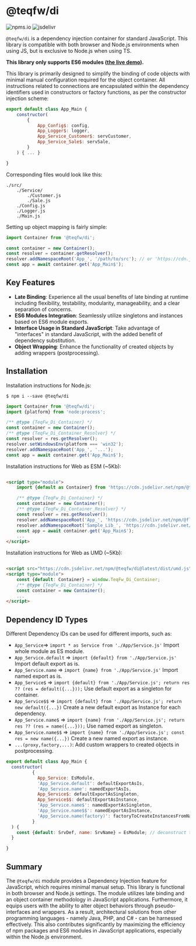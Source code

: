 # @teqfw/di

![npms.io](https://img.shields.io/npm/dm/@teqfw/di)
![jsdelivr](https://img.shields.io/jsdelivr/npm/hm/@teqfw/di)


`@teqfw/di` is a dependency injection container for standard JavaScript. This library is compatible with both browser
and Node.js environments when using JS, but is exclusive to Node.js when using TS.

**This library only supports ES6 modules ([the live demo](https://flancer64.github.io/demo-di-app/)).**

This library is primarily designed to simplify the binding of code objects with minimal manual configuration required
for the object container. All instructions related to connections are encapsulated within the dependency identifiers
used in constructors or factory functions, as per the constructor injection scheme:

```js
export default class App_Main {
    constructor(
        {
            App_Config$: config,
            App_Logger$: logger,
            App_Service_Customer$: servCustomer,
            App_Service_Sale$: servSale,
        }
    ) { ... }

}
```

Corresponding files would look like this:

```
./src/
    ./Service/
        ./Customer.js
        ./Sale.js
    ./Config.js
    ./Logger.js
    ./Main.js
```

Setting up object mapping is fairly simple:

```js
import Container from '@teqfw/di';

const container = new Container();
const resolver = container.getResolver();
resolver.addNamespaceRoot('App_', '/path/to/src'); // or 'https://cdn.jsdelivr.net/npm/@vendor/pkg@latest/src'
const app = await container.get('App_Main$');
```

## Key Features

* **Late Binding**: Experience all the usual benefits of late binding at runtime including flexibility, testability,
  modularity, manageability, and a clear separation of concerns.
* **ES6 Modules Integration**: Seamlessly utilize singletons and instances based on ES6 module exports.
* **Interface Usage in Standard JavaScript**: Take advantage of "interfaces" in standard JavaScript, with the added
  benefit of dependency substitution.
* **Object Wrapping**: Enhance the functionality of created objects by adding wrappers (postprocessing).

## Installation

Installation instructions for Node.js:

```shell
$ npm i --save @teqfw/di
```

```js
import Container from '@teqfw/di';
import {platform} from 'node:process';

/** @type {TeqFw_Di_Container} */
const container = new Container();
/** @type {TeqFw_Di_Container_Resolver} */
const resolver = res.getResolver();
resolver.setWindowsEnv(platform === 'win32');
resolver.addNamespaceRoot('App_', '...');
const app = await container.get('App_Main$');
```

Installation instructions for Web as ESM (~5Kb):

```html

<script type="module">
    import {default as Container} from 'https://cdn.jsdelivr.net/npm/@teqfw/di@latest/+esm';

    /** @type {TeqFw_Di_Container} */
    const container = new Container();
    /** @type {TeqFw_Di_Container_Resolver} */
    const resolver = res.getResolver();
    resolver.addNamespaceRoot('App_', 'https://cdn.jsdelivr.net/npm/@flancer64/demo-di-app@0.2/src');
    resolver.addNamespaceRoot('Sample_Lib_', 'https://cdn.jsdelivr.net/npm/@flancer64/demo-di-lib@0.3/src');
    const app = await container.get('App_Main$');
    ...
</script>
```

Installation instructions for Web as UMD (~5Kb):

```html

<script src="https://cdn.jsdelivr.net/npm/@teqfw/di@latest/dist/umd.js"></script>
<script type="module">
    const {default: Container} = window.TeqFw_Di_Container;
    /** @type {TeqFw_Di_Container} */
    const container = new Container();
    ...
</script>
```

## Dependency ID Types

Different Dependency IDs can be used for different imports, such as:

* `App_Service`=> `import * as Service from './App/Service.js'` Import whole module as ES module.
* `App_Service.default` => `import {default} from './App/Service.js'` Import default export as is.
* `App_Service.name` => `import {name} from './App/Service.js'` Import named export as is.
* `App_Service$` => `import {default} from './App/Service.js'; return res ?? (res = default({...}));` Use default export
  as a singleton for container.
* `App_Service$$` => `import {default} from './App/Service.js'; return new default({...})` Create a new default
  export as Instance for each dependency.
* `App_Service.name$` => `import {name} from './App/Service.js'; return res ?? (res = name({...}));` Use named export as
  singleton.
* `App_Service.name$$` => `import {name} from './App/Service.js'; const res = new name({...})` Create a new named export
  as instance.
* `...(proxy,factory,...)`: Add custom wrappers to created objects in postprocessing.

```js
export default class App_Main {
  constructor(
          {
            App_Service: EsModule,
            'App_Service.default': defaultExportAsIs,
            'App_Service.name': namedExportAsIs,
            App_Service$: defaultExportAsSingleton,
            App_Service$$: defaultExportAsInstance,
            'App_Service.name$': namedExportAsSingleton,
            'App_Service.name$$': namedExportAsInstance,
            'App_Service.name(factory)': factoryToCreateInstancesFromNamedExport,
          }
  ) {
    const {default: SrvDef, name: SrvName} = EsModule; // deconstruct the module and access the exports 
  }

}
```

## Summary

The `@teqfw/di` module provides a Dependency Injection feature for JavaScript, which requires minimal manual setup. This
library is functional in both browser and Node.js settings. The module utilizes late binding and an object container
methodology in JavaScript applications. Furthermore, it equips users with the ability to alter object behaviors through
pseudo-interfaces and wrappers. As a result, architectural solutions from other programming languages - namely Java,
PHP, and C# - can be harnessed effectively. This also contributes significantly by maximizing the efficiency of npm
packages and ES6 modules in JavaScript applications, especially within the Node.js environment.